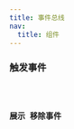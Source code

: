```yaml
---
title: 事件总线
nav:
  title: 组件
---
```


### 触发事件

<code src="./TestEventBus" />

### 展示 移除事件

<code src="./EventBus" />
